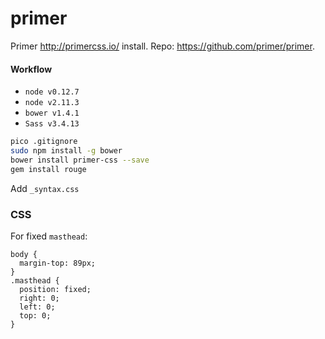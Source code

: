 # primer
Primer http://primercss.io/ install. Repo: https://github.com/primer/primer.

#### Workflow
* `node v0.12.7`
* `node v2.11.3`
* `bower v1.4.1`
* `Sass v3.4.13`

```bash
pico .gitignore
sudo npm install -g bower
bower install primer-css --save
gem install rouge
```

Add `_syntax.css`

### CSS

For fixed `masthead`:

```
body {
  margin-top: 89px;
}
.masthead {
  position: fixed;
  right: 0;
  left: 0;
  top: 0;
}
```
